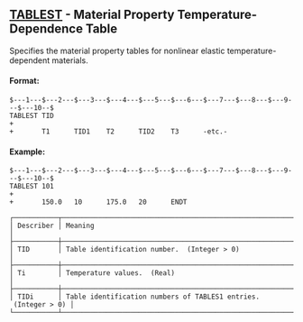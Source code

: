 ## [TABLEST](https://nexus.hexagon.com/documentationcenter/bundle/MSC_Nastran_2022.4/page/Nastran_Combined_Book/qrg/bulktuv/TOC.TABLEST.xhtml) - Material Property Temperature-Dependence Table

Specifies the material property tables for nonlinear elastic temperature-dependent materials.

#### Format:

```nastran
$---1---$---2---$---3---$---4---$---5---$---6---$---7---$---8---$---9---$---10--$
TABLEST TID                                                             +       
+       T1      TID1    T2      TID2    T3      -etc.-                          
```

#### Example:

```nastran
$---1---$---2---$---3---$---4---$---5---$---6---$---7---$---8---$---9---$---10--$
TABLEST 101                                                             +       
+       150.0   10      175.0   20      ENDT                                    
```

```text
┌───────────┬─────────────────────────────────────────────────────────────────┐
│ Describer │ Meaning                                                         │
├───────────┼─────────────────────────────────────────────────────────────────┤
│ TID       │ Table identification number.  (Integer > 0)                     │
├───────────┼─────────────────────────────────────────────────────────────────┤
│ Ti        │ Temperature values.  (Real)                                     │
├───────────┼─────────────────────────────────────────────────────────────────┤
│ TIDi      │ Table identification numbers of TABLES1 entries.  (Integer > 0) │
└───────────┴─────────────────────────────────────────────────────────────────┘
```
